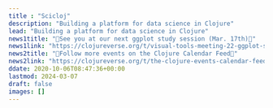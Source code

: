```yaml
---
title : "Scicloj"
description: "Building a platform for data science in Clojure"
lead: "Building a platform for data science in Clojure"
news1title: "📅See you at our next ggplot study session (Mar. 17th)📅"
news1link: "https://clojureverse.org/t/visual-tools-meeting-22-ggplot-study-session-2/"
news2title: "📅Follow more events on the Clojure Calendar Feed📅"
news2link: "https://clojureverse.org/t/the-clojure-events-calendar-feed-turns-2/9527"
ddate: 2020-10-06T08:47:36+00:00
lastmod: 2024-03-07
draft: false
images: []
---
```

